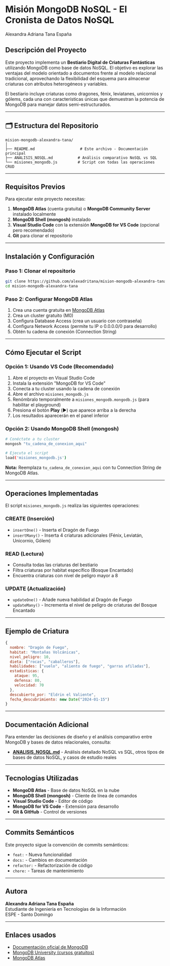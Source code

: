 # Misión MongoDB NoSQL - El Cronista de Datos NoSQL

Alexandra Adriana Tana España  

##  Descripción del Proyecto

Este proyecto implementa un **Bestiario Digital de Criaturas Fantásticas** utilizando MongoDB como base de datos NoSQL. El objetivo es explorar las ventajas del modelo orientado a documentos frente al modelo relacional tradicional, aprovechando la flexibilidad del esquema para almacenar criaturas con atributos heterogéneos y variables.

El bestiario incluye criaturas como dragones, fénix, leviatanes, unicornios y gólems, cada una con características únicas que demuestran la potencia de MongoDB para manejar datos semi-estructurados.

---

## 🗂️ Estructura del Repositorio
```
mision-mongodb-alexandra-tana/
│
├── README.md                    # Este archivo - Documentación principal
├── ANALISIS_NOSQL.md           # Análisis comparativo NoSQL vs SQL
└── misiones_mongodb.js         # Script con todas las operaciones CRUD
```

---

##  Requisitos Previos

Para ejecutar este proyecto necesitas:

1. **MongoDB Atlas** (cuenta gratuita) o **MongoDB Community Server** instalado localmente
2. **MongoDB Shell (mongosh)** instalado
3. **Visual Studio Code** con la extensión **MongoDB for VS Code** (opcional pero recomendado)
4. **Git** para clonar el repositorio

---

##  Instalación y Configuración

### Paso 1: Clonar el repositorio
```bash
git clone https://github.com/alexadritana/mision-mongodb-alexandra-tana.git
cd mision-mongodb-alexandra-tana
```

### Paso 2: Configurar MongoDB Atlas

1. Crea una cuenta gratuita en [MongoDB Atlas](https://www.mongodb.com/cloud/atlas)
2. Crea un cluster gratuito (M0)
3. Configura Database Access (crea un usuario con contraseña)
4. Configura Network Access (permite tu IP o 0.0.0.0/0 para desarrollo)
5. Obtén tu cadena de conexión (Connection String)

---

##  Cómo Ejecutar el Script

### Opción 1: Usando VS Code (Recomendado)

1. Abre el proyecto en Visual Studio Code
2. Instala la extensión "MongoDB for VS Code"
3. Conecta a tu cluster usando la cadena de conexión
4. Abre el archivo `misiones_mongodb.js`
5. Renómbralo temporalmente a `misiones_mongodb.mongodb.js` (para habilitar el playground)
6. Presiona el botón **Play** (▶️) que aparece arriba a la derecha
7. Los resultados aparecerán en el panel inferior

### Opción 2: Usando MongoDB Shell (mongosh)
```bash
# Conéctate a tu cluster
mongosh "tu_cadena_de_conexion_aqui"

# Ejecuta el script
load('misiones_mongodb.js')
```

**Nota:** Reemplaza `tu_cadena_de_conexion_aqui` con tu Connection String de MongoDB Atlas.

---

##  Operaciones Implementadas

El script `misiones_mongodb.js` realiza las siguientes operaciones:

### CREATE (Inserción)
- `insertOne()` - Inserta el Dragón de Fuego
- `insertMany()` - Inserta 4 criaturas adicionales (Fénix, Leviatán, Unicornio, Gólem)

### READ (Lectura)
- Consulta todas las criaturas del bestiario
- Filtra criaturas por habitat específico (Bosque Encantado)
- Encuentra criaturas con nivel de peligro mayor a 8

### UPDATE (Actualización)
- `updateOne()` - Añade nueva habilidad al Dragón de Fuego
- `updateMany()` - Incrementa el nivel de peligro de criaturas del Bosque Encantado

---

##  Ejemplo de Criatura
```javascript
{
  nombre: "Dragón de Fuego",
  habitat: "Montañas Volcánicas",
  nivel_peligro: 10,
  dieta: ["rocas", "caballeros"],
  habilidades: ["vuelo", "aliento de fuego", "garras afiladas"],
  estadisticas: {
    ataque: 95,
    defensa: 80,
    velocidad: 70
  },
  descubierto_por: "Eldrin el Valiente",
  fecha_descubrimiento: new Date("2024-01-15")
}
```

---

##  Documentación Adicional

Para entender las decisiones de diseño y el análisis comparativo entre MongoDB y bases de datos relacionales, consulta:

- **[ANALISIS_NOSQL.md](./ANALISIS_NOSQL.md)** - Análisis detallado NoSQL vs SQL, otros tipos de bases de datos NoSQL, y casos de estudio reales

---

##  Tecnologías Utilizadas

- **MongoDB Atlas** - Base de datos NoSQL en la nube
- **MongoDB Shell (mongosh)** - Cliente de línea de comandos
- **Visual Studio Code** - Editor de código
- **MongoDB for VS Code** - Extensión para desarrollo
- **Git & GitHub** - Control de versiones

---

##  Commits Semánticos

Este proyecto sigue la convención de commits semánticos:

- `feat:` - Nueva funcionalidad
- `docs:` - Cambios en documentación
- `refactor:` - Refactorización de código
- `chore:` - Tareas de mantenimiento

---

##  Autora
**Alexandra Adriana Tana España**  
Estudiante de Ingeniería en Tecnologías de la Información  
ESPE - Santo Domingo 

---


##  Enlaces usados

- [Documentación oficial de MongoDB](https://docs.mongodb.com/)
- [MongoDB University (cursos gratuitos)](https://university.mongodb.com/)
- [MongoDB Atlas](https://www.mongodb.com/cloud/atlas)
